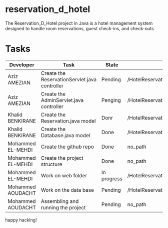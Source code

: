 # reservation_d_hotel
The Reservation_D_Hotel project in Java is a hotel management system designed to handle room reservations, guest check-ins, and check-outs

 
# Tasks
| Developer         | Task                                           | State      | Path                                                               |
|-------------------|------------------------------------------------|------------|--------------------------------------------------------------------|
| Aziz AMEZIAN      | Create the ReservationServlet.java controller  | Pending    | /HotelReservation/com.hotel.controllers/ReservationServlet.java    |
| Aziz AMEZIAN      | Create the AdminServlet.java controller        | Penging    | /HotelReservation/com.hotel.controllers/AdminServlet.java          |
| Khalid BENKIRANE  | Create the Reservation.java model              | Donr       | /HotelReservation/com.hotel.models/Reservation.java                |
| Khalid BENKIRANE  | Create the Database.java model                 | Done       | /HotelReservation/com.hotel.models/Database.java                   |
| Mohammed EL-MEHDI | Create the github repo                         | Done       | no_path                                                            |
| Mohammed EL-MEHDI | Create the project structure                   | Done       | no_path                                                            |
| Mohammed EL-MEHDI | Work on web folder                             | In progress| /HotelReservation/web                                              |
| Mohammed AOUDACHT | Work on the data base                          | Pending    | /HotelReservation/database.sql                                     |
| Mohammed AOUDACHT | Assembling and running the project             | Pending    | no_path                                                            |


happy hacking!
